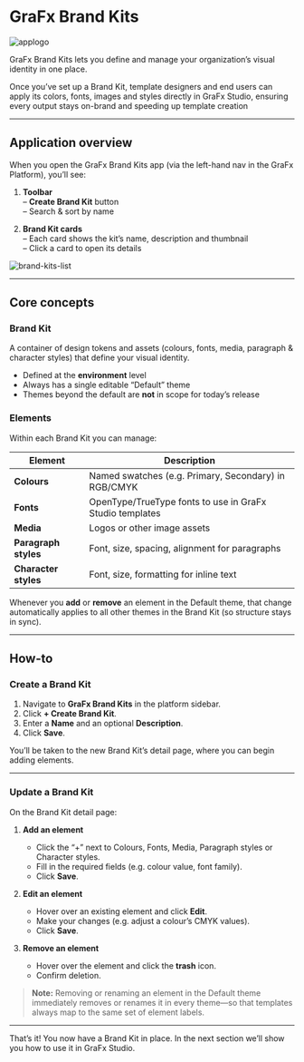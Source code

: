 
# GraFx Brand Kits

![applogo](/assets/GraFxBrandKitsLogo.svg)

GraFx Brand Kits lets you define and manage your organization’s visual identity in one place. 

Once you’ve set up a Brand Kit, template designers and end users can apply its colors, fonts, images and styles directly in GraFx Studio, ensuring every output stays on-brand and speeding up template creation

---

## Application overview

When you open the GraFx Brand Kits app (via the left-hand nav in the GraFx Platform), you’ll see:

1. **Toolbar**  
   – **Create Brand Kit** button  
   – Search & sort by name  

2. **Brand Kit cards**  
   – Each card shows the kit’s name, description and thumbnail  
   – Click a card to open its details  

![brand-kits-list](path/to/brandkits-list.png)

---

## Core concepts

### Brand Kit  
A container of design tokens and assets (colours, fonts, media, paragraph & character styles) that define your visual identity.  

- Defined at the **environment** level  
- Always has a single editable “Default” theme  
- Themes beyond the default are **not** in scope for today’s release

### Elements  
Within each Brand Kit you can manage:

| Element               | Description                                              |
|-----------------------|----------------------------------------------------------|
| **Colours**           | Named swatches (e.g. Primary, Secondary) in RGB/CMYK     |
| **Fonts**             | OpenType/TrueType fonts to use in GraFx Studio templates |
| **Media**             | Logos or other image assets                              |
| **Paragraph styles**  | Font, size, spacing, alignment for paragraphs            |
| **Character styles**  | Font, size, formatting for inline text                   |

Whenever you **add** or **remove** an element in the Default theme, that change automatically applies to all other themes in the Brand Kit (so structure stays in sync).

---

## How-to

### Create a Brand Kit

1. Navigate to **GraFx Brand Kits** in the platform sidebar.  
2. Click **+ Create Brand Kit**.  
3. Enter a **Name** and an optional **Description**.  
4. Click **Save**.  

You’ll be taken to the new Brand Kit’s detail page, where you can begin adding elements.

---

### Update a Brand Kit

On the Brand Kit detail page:

1. **Add an element**  
   - Click the “+” next to Colours, Fonts, Media, Paragraph styles or Character styles.  
   - Fill in the required fields (e.g. colour value, font family).  
   - Click **Save**.

2. **Edit an element**  
   - Hover over an existing element and click **Edit**.  
   - Make your changes (e.g. adjust a colour’s CMYK values).  
   - Click **Save**.

3. **Remove an element**  
   - Hover over the element and click the **trash** icon.  
   - Confirm deletion.

> **Note:** Removing or renaming an element in the Default theme immediately removes or renames it in every theme—so that templates always map to the same set of element labels.

---

That’s it! You now have a Brand Kit in place. In the next section we’ll show you how to use it in GraFx Studio.